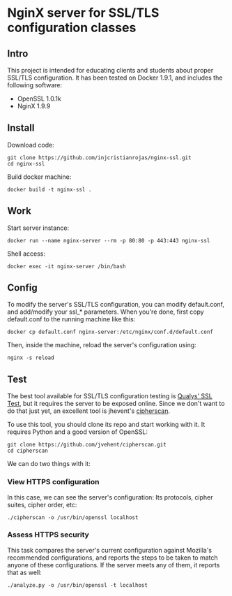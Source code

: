 # NginX server for SSL/TLS configuration classes

## Intro
This project is intended for educating clients and students about proper SSL/TLS
configuration. It has been tested on Docker 1.9.1, and includes the following
software:

* OpenSSL 1.0.1k
* NginX 1.9.9

## Install

Download code:

```shell
git clone https://github.com/injcristianrojas/nginx-ssl.git
cd nginx-ssl
```

Build docker machine:

```shell
docker build -t nginx-ssl .
```

## Work

Start server instance:

```shell
docker run --name nginx-server --rm -p 80:80 -p 443:443 nginx-ssl
```

Shell access:

```shell
docker exec -it nginx-server /bin/bash
```

## Config

To modify the server's SSL/TLS configuration, you can modify default.conf,
and add/modify your ssl_* parameters. When you're done, first copy default.conf
to the running machine like this:

```shell
docker cp default.conf nginx-server:/etc/nginx/conf.d/default.conf
```

Then, inside the machine, reload the server's configuration using:

```shell
nginx -s reload
```

## Test

The best tool available for SSL/TLS configuration testing is
[Qualys' SSL Test](https://www.ssllabs.com/ssltest/), but it requires the
server to be exposed online. Since we don't want to do
that just yet, an excellent tool is jhevent's
[cipherscan](https://github.com/jvehent/cipherscan).

To use this tool, you should clone its repo and start working with it. It
requires Python and a good version of OpenSSL:

```shell
git clone https://github.com/jvehent/cipherscan.git
cd cipherscan
```

We can do two things with it:

### View HTTPS configuration

In this case, we can see the server's configuration: Its protocols, cipher
suites, cipher order, etc:

```shell
./cipherscan -o /usr/bin/openssl localhost
```

### Assess HTTPS security

This task compares the server's current configuration against Mozilla's
recommended configurations, and reports the steps to be taken to match anyone
of these configurations. If the server meets any of them, it reports that as
well:

```shell
./analyze.py -o /usr/bin/openssl -t localhost
```

